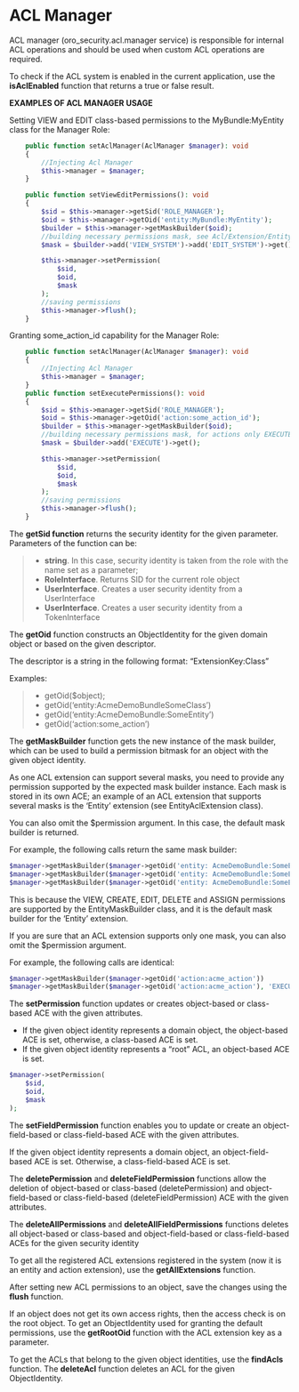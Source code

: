 <a id="backend-security-bundle-acl-manager"></a>

# ACL Manager

ACL manager (oro_security.acl.manager service) is responsible for internal ACL operations and should be used when custom ACL operations are required.

To check if the ACL system is enabled in the current application, use the **isAclEnabled** function that returns a true or false result.

**EXAMPLES OF ACL MANAGER USAGE**

Setting VIEW and EDIT class-based permissions to the MyBundle:MyEntity class for the Manager Role:

```php
    public function setAclManager(AclManager $manager): void
    {
        //Injecting Acl Manager
        $this->manager = $manager;
    }

    public function setViewEditPermissions(): void
    {
        $sid = $this->manager->getSid('ROLE_MANAGER');
        $oid = $this->manager->getOid('entity:MyBundle:MyEntity');
        $builder = $this->manager->getMaskBuilder($oid);
        //building necessary permissions mask, see Acl/Extension/EntityMaskBuilder class for a list of permission constants
        $mask = $builder->add('VIEW_SYSTEM')->add('EDIT_SYSTEM')->get();

        $this->manager->setPermission(
            $sid,
            $oid,
            $mask
        );
        //saving permissions
        $this->manager->flush();
    }
```

Granting some_action_id capability for the Manager Role:

```php
    public function setAclManager(AclManager $manager): void
    {
        //Injecting Acl Manager
        $this->manager = $manager;
    }
    public function setExecutePermissions(): void
    {
        $sid = $this->manager->getSid('ROLE_MANAGER');
        $oid = $this->manager->getOid('action:some_action_id');
        $builder = $this->manager->getMaskBuilder($oid);
        //building necessary permissions mask, for actions only EXECUTE mask is currently available
        $mask = $builder->add('EXECUTE')->get();

        $this->manager->setPermission(
            $sid,
            $oid,
            $mask
        );
        //saving permissions
        $this->manager->flush();
    }
```

The **getSid function** returns the security identity for the given parameter. Parameters of the function can be:

> - **string**. In this case, security identity is taken from the role with the name set as a parameter;
> - **RoleInterface**. Returns SID for the current role object
> - **UserInterface**.  Creates a user security identity from a UserInterface
> - **UserInterface**. Creates a user security identity from a TokenInterface

The **getOid** function constructs an ObjectIdentity for the given domain object or based on the given descriptor.

The descriptor is a string in the following format: “ExtensionKey:Class”

Examples:

> - getOid($object);
> - getOid(‘entity:AcmeDemoBundleSomeClass’)
> - getOid(‘entity:AcmeDemoBundle:SomeEntity’)
> - getOid(‘action:some_action’)

The **getMaskBuilder** function gets the new instance of the mask builder, which can be used to build a permission bitmask for an object with the given object identity.

As one ACL extension can support several masks, you need to provide any permission supported by the expected mask builder instance. Each mask is stored in its own ACE; an example of an ACL extension that supports several masks is the ‘Entity’ extension (see EntityAclExtension class).

You can also omit the $permission argument. In this case, the default mask builder is returned.

For example, the following calls return the same mask builder:

```php
$manager->getMaskBuilder($manager->getOid('entity: AcmeDemoBundle:SomeEntity'))
$manager->getMaskBuilder($manager->getOid('entity: AcmeDemoBundle:SomeEntity'), 'VIEW')
$manager->getMaskBuilder($manager->getOid('entity: AcmeDemoBundle:SomeEntity'), 'DELETE')
```

This is because the VIEW, CREATE, EDIT, DELETE and ASSIGN permissions are supported by the EntityMaskBuilder class, and it is the default mask builder for the ‘Entity’ extension.

If you are sure that an ACL extension supports only one mask, you can also omit the $permission argument.

For example, the following calls are identical:

```php
$manager->getMaskBuilder($manager->getOid('action:acme_action'))
$manager->getMaskBuilder($manager->getOid('action:acme_action'), 'EXECUTE')
```

The **setPermission**  function updates or creates object-based or class-based ACE with the given attributes.

* If the given object identity represents a domain object, the object-based ACE is set, otherwise, a class-based ACE is set.
* If the given object identity represents a “root” ACL, an object-based ACE is set.

```php
$manager->setPermission(
    $sid,
    $oid,
    $mask
);
```

The **setFieldPermission** function enables you to update or create an object-field-based or class-field-based ACE with the given attributes.

If the given object identity represents a domain object, an object-field-based ACE is set. Otherwise, a class-field-based ACE is set.

The **deletePermission** and **deleteFieldPermission** functions allow the deletion of object-based or class-based (deletePermission) and object-field-based or class-field-based (deleteFieldPermission) ACE with the given attributes.

The **deleteAllPermissions** and **deleteAllFieldPermissions** functions deletes all object-based or class-based and object-field-based or class-field-based ACEs for the given security identity

To get all the registered ACL extensions registered in the system (now it is an entity and action extension), use the **getAllExtensions** function.

After setting new ACL permissions to an object, save the changes using the **flush** function.

If an object does not get its own access rights, then the access check is on the root object. To get an ObjectIdentity used for granting the default permissions, use the **getRootOid** function with the ACL extension key as a parameter.

To get the ACLs that belong to the given object identities, use the **findAcls** function. The **deleteAcl** function deletes an ACL for the given ObjectIdentity.
